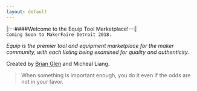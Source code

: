 ```yaml
---
layout: default
---
```


|:--####Welcome to the Equip Tool Marketplace!--:|  
`Coming Soon to MakerFaire Detroit 2018.`

_Equip is the premier tool and equipment marketplace for the maker community, with each listing being examined for quality and authenticity._

Created by [Brian Glen](www.brianglen.com) and Micheal Liang.

> When something is important enough, you do it even if the odds are not in your favor.
